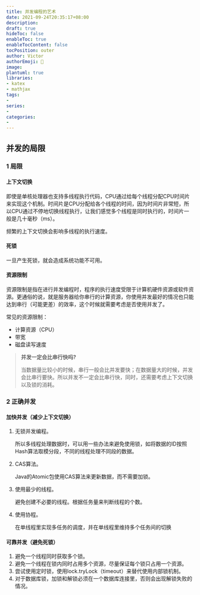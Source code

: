 ```yaml
---
title: 并发编程的艺术
date: 2021-09-24T20:35:17+08:00
description:
draft: true
hideToc: false
enableToc: true
enableTocContent: false
tocPosition: outer
author: Victor
authorEmoji: 👻
image:
plantuml: true
libraries:
- katex
- mathjax
tags:
-
series:
-
categories:
-
---
```
















## 并发的局限

### 1 局限

#### 上下文切换

即使是单核处理器也支持多线程执行代码，CPU通过给每个线程分配CPU时间片来实现这个机制。时间片是CPU分配给各个线程的时间，因为时间片非常短，所以CPU通过不停地切换线程执行，让我们感觉多个线程是同时执行的，时间片一般是几十毫秒（ms）。

频繁的上下文切换会影响多线程的执行速度。

#### 死锁

一旦产生死锁，就会造成系统功能不可用。

#### 资源限制

资源限制是指在进行并发编程时，程序的执行速度受限于计算机硬件资源或软件资源。更通俗的说，就是服务器给你串行的计算资源，你使用并发最好的情况也只能达到串行（可能更差）的效率，这个时候就需要考虑是否使用并发了。

常见的资源限制：

- 计算资源（CPU）
- 带宽
- 磁盘读写速度



> **并发一定会比串行快吗?**
>
> 当数据量比较小的时候，串行一般会比并发要快；在数据量大的时候，并发会比串行要快。所以并发不一定会比串行快，同时，还需要考虑上下文切换以及锁的消耗。



### 2 正确并发

#### 加快并发（减少上下文切换）

1. 无锁并发编程。

   所以多线程处理数据时，可以用一些办法来避免使用锁，如将数据的ID按照Hash算法取模分段，不同的线程处理不同段的数据。

2. CAS算法。

   Java的Atomic包使用CAS算法来更新数据，而不需要加锁。

3. 使用最少的线程。

   避免创建不必要的线程。根据任务量来判断线程的个数。

4. 使用协程。

   在单线程里实现多任务的调度，并在单线程里维持多个任务间的切换

#### 可靠并发（避免死锁）

1. 避免一个线程同时获取多个锁。
2. 避免一个线程在锁内同时占用多个资源，尽量保证每个锁只占用一个资源。
3. 尝试使用定时锁，使用lock.tryLock（timeout）来替代使用内部锁机制。
4. 对于数据库锁，加锁和解锁必须在一个数据库连接里，否则会出现解锁失败的情况。












